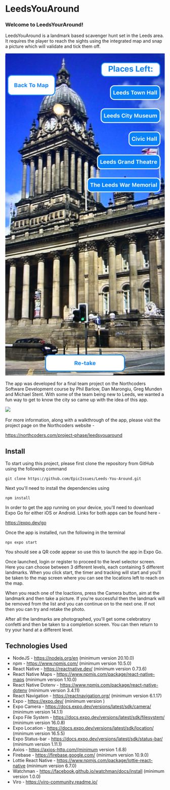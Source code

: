 # LeedsYouAround

### Welcome to LeedsYourAround! ###

LeedsYouAround is a landmark based scavenger hunt set in the Leeds area. It requires the player to reach the sights using the integrated map and snap a picture which will validate and tick them off.

![](./assets/screenshot.jpeg)

The app was developed for a final team project on the Northcoders Software Development course by Phil Barlow, Dan Marongiu, Greg Munden and Michael Stent. With some of the team being new to Leeds, we wanted a fun way to get to know the city so came up with the idea of this app.

<img src="https://images.prismic.io/northcoders/ZhRfmBrFxhpPBYaI_Team-leedsyouaround.jpeg?auto=compress%2Cformat&fit=max&q=60&w=840&h=632">

For more information, along with a walkthrough of the app, please visit the project page on the Northcoders website - 

https://northcoders.com/project-phase/leedsyouaround

## Install

To start using this project, please first clone the repository from GitHub using the following command

    git clone https://github.com/EpicIssues/Leeds-You-Around.git

Next you'll need to install the dependencies using 

    npm install

In order to get the app running on your device, you'll need to download Expo Go for either iOS or Android. Links for both apps can be found here - 

https://expo.dev/go

Once the app is installed, run the following in the terminal

    npx expo start

You should see a QR code appear so use this to launch the app in Expo Go.

Once launched, login or register to proceed to the level selector screen. Here you can choose between 3 different levels, each containing 5 different landmarks. When you click start, the timer and tracking will start and you'll be taken to the map screen where you can see the locations left to reach on the map. 

When you reach one of the loactions, press the Camera button, aim at the landmark and then take a picture. If you're successful then the landmark will be removed from the list and you can continue on to the next one. If not then you can try and retake the photo.

After all the landmarks are photographed, you'll get some celebratory confetti and then be taken to a completion screen. You can then return to try your hand at a different level.


## Technologies Used

-   NodeJS - https://nodejs.org/en (minimum version 20.10.0)
-   npm - https://www.npmjs.com/ (minimum version 10.5.0)
-   React Native - https://reactnative.dev/ (minimum version 0.73.6)
-   React Native Maps - https://www.npmjs.com/package/react-native-maps (minimum version 1.10.0)
-   React Native Dotenv - https://www.npmjs.com/package/react-native-dotenv (minimum version 3.4.11)
-   React Navigation - https://reactnavigation.org/ (minimum version 6.1.17)
-   Expo - https://expo.dev/ (minimum version )
-   Expo Camera - https://docs.expo.dev/versions/latest/sdk/camera/ (minimum version 14.1.1)
-   Expo File System - https://docs.expo.dev/versions/latest/sdk/filesystem/ (minimum version 16.0.8)
-   Expo Location - https://docs.expo.dev/versions/latest/sdk/location/ (minimum version 16.5.5)
-   Expo Status-bar - https://docs.expo.dev/versions/latest/sdk/status-bar/ (minimum version 1.11.1)
-   Axios - https://axios-http.com/(minimum version 1.6.8)
-   Firebase - https://firebase.google.com/ (minimum version 10.9.0)
-   Lottie React Native - https://www.npmjs.com/package/lottie-react-native (minimum version 6.7.0)
-   Watchman - https://facebook.github.io/watchman/docs/install (minimum version 1.0.0)
-   Viro - https://viro-community.readme.io/


